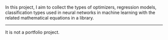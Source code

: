 In this project, I aim to collect the types of optimizers, regression models, classification types used in neural networks in machine learning with the related mathematical equations in a library.

---

It is not a portfolio project.
